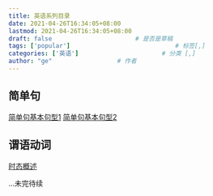 ```yaml
---
title: 英语系列目录
date: 2021-04-26T16:34:05+08:00
lastmod: 2021-04-26T16:34:05+08:00
draft: false                       # 是否是草稿
tags: ['popular']                             # 标签[,]
categories: ['英语']                       # 分类 [,]
author: "ge"                  # 作者
---
```


## 简单句
[简单句基本句型1](https://blog.tnt.pub/2021_04_25_english_simple_grammar_01.html)
[简单句基本句型2](https://blog.tnt.pub/2021_04_26_english_simple_grammar_02.html)
## 谓语动词
[时态概述](https://blog.tnt.pub/2021_04_27_english_tense_overview.html)

...未完待续
